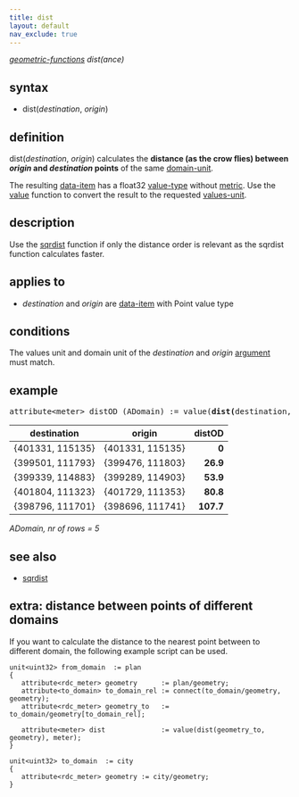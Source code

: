 ```yaml
---
title: dist
layout: default
nav_exclude: true
---
```

*[geometric-functions](geometric-functions) dist(ance)*

## syntax

- dist(*destination*, *origin*)

## definition

dist(*destination*, *origin*) calculates the **distance (as the crow flies) between *origin* and *destination* points** of the same [domain-unit](domain-unit).

The resulting [data-item](data-item) has a float32 [value-type](value-type) without [metric](metric). Use the [value](value) function to convert the result to the requested [values-unit](values-unit).

## description

Use the [sqrdist](sqrdist) function if only the distance order is relevant as the sqrdist function calculates faster.

## applies to

- *destination* and *origin* are [data-item](data-item) with Point value type

## conditions

The values unit and domain unit of the *destination* and *origin* [argument](argument) must match.

## example

<pre>
attribute&lt;meter&gt; distOD (ADomain) := value(<B>dist(</B>destination, origin<B>)</B>, meter);
</pre>

| destination      | origin           | **distOD** |
|------------------|------------------|-----------:|
| {401331, 115135} | {401331, 115135} |  **0**     |
| {399501, 111793} | {399476, 111803} |  **26.9**  |
| {399339, 114883} | {399289, 114903} |  **53.9**  |
| {401804, 111323} | {401729, 111353} |  **80.8**  |
| {398796, 111701} | {398696, 111741} |  **107.7** |

*ADomain, nr of rows = 5*

## see also

- [sqrdist](sqrdist)

## extra: distance between points of different domains

If you want to calculate the distance to the nearest point between to different domain, the following example script can be used.

```
unit<uint32> from_domain  := plan 
{
   attribute<rdc_meter> geometry      := plan/geometry;
   attribute<to_domain> to_domain_rel := connect(to_domain/geometry, geometry);
   attribute<rdc_meter> geometry_to   := to_domain/geometry[to_domain_rel];

   attribute<meter> dist              := value(dist(geometry_to, geometry), meter);
}

unit<uint32> to_domain  := city
{
   attribute<rdc_meter> geometry := city/geometry;
}  
```
